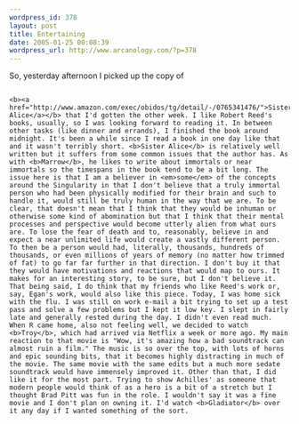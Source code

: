 ```yaml
--- 
wordpress_id: 378
layout: post
title: Entertaining
date: 2005-01-25 00:08:39
wordpress_url: http://www.arcanology.com/?p=378
---
```

So, yesterday afternoon I picked up the copy of 
                                                                                                                                                                                                                                                                                                                                                                                                                                                                                                                                                                                                                                                                                                    
                                                                                                                                                                                                                                                                                                                                                                                                                                                                                                                                                                                                                                                                                                    <b><a href="http://www.amazon.com/exec/obidos/tg/detail/-/0765341476/">Sister Alice</a></b> that I'd gotten the other week. I like Robert Reed's books, usually, so I was looking forward to reading it. In between other tasks (like dinner and errands), I finished the book around midnight. It's been a while since I read a book in one day like that and it wasn't terribly short. <b>Sister Alice</b> is relatively well written but it suffers from some common issues that the author has. As with <b>Marrow</b>, he likes to write about immortals or near immortals so the timespans in the book tend to be a bit long. The issue here is that I am a believer in <em>some</em> of the concepts around the Singularity in that I don't believe that a truly immortal person who had been physically modified for their brain and such to handle it, would still be truly human in the way that we are. To be clear, that doesn't mean that I think that they would be inhuman or otherwise some kind of abomination but that I think that their mental processes and perspective would become utterly alien from what ours are. To lose the fear of death and to, reasonably, believe in and expect a near unlimited life would create a vastly different person. To then be a person would had, literally, thousands, hundreds of thousands, or even millions of years of memory (no matter how trimmed of fat) to go far far further in that direction. I don't buy it that they would have motivations and reactions that would map to ours. It makes for an interesting story, to be sure, but I don't believe it. That being said, I do think that my friends who like Reed's work or, say, Egan's work, would also like this piece. Today, I was home sick with the flu. I was still on work e-mail a bit trying to set up a test pass and solve a few problems but I kept it low key. I slept in fairly late and generally rested during the day. I didn't even read much. When R came home, also not feeling well, we decided to watch <b>Troy</b>, which had arrived via Netflix a week or more ago. My main reaction to that movie is "Wow, it's amazing how a bad soundtrack can almost ruin a film." The music is so over the top, with lots of horns and epic sounding bits, that it becomes highly distracting in much of the movie. The same movie with the same edits but a much more sedate soundtrack would have immensely improved it. Other than that, I did like it for the most part. Trying to show Achilles' as someone that modern people would think of as a hero is a bit of a stretch but I thought Brad Pitt was fun in the role. I wouldn't say it was a fine movie and I don't plan on owning it. I'd watch <b>Gladiator</b> over it any day if I wanted something of the sort.